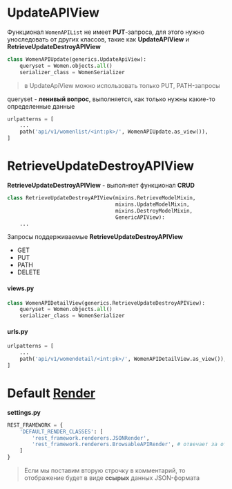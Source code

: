 # UpdateAPIView  
Функционал `WomenAPIList` не имеет __PUT__-запроса, для этого нужно уноследовать от других классов, такие как **UpdateAPIView** и **RetrieveUpdateDestroyAPIView**

```python
class WomenAPIUpdate(generics.UpdateApiView):
    queryset = Women.objects.all()
    serializer_class = WomenSerializer    
```

> в UpdateApiView можно использовать только PUT, PATH-запросы

queryset - **ленивый вопрос**, выполняется, как только нужны какие-то определенные данные

```python
urlpatterns = [
    ...
    path('api/v1/womenlist/<int:pk>/', WomenAPIUpdate.as_view()),
]
```

# RetrieveUpdateDestroyAPIView
**RetrieveUpdateDestroyAPIView** - выполняет функционал **CRUD**


```python
class RetrieveUpdateDestroyAPIView(mixins.RetrieveModelMixin,
                                   mixins.UpdateModelMixin,
                                   mixins.DestroyModelMixin,
                                   GenericAPIView):
    ...
```

Запросы поддерживаемые **RetrieveUpdateDestroyAPIView**
* GET
* PUT
* PATH
* DELETE

#### views.py
```python
class WomenAPIDetailView(generics.RetrieveUpdateDestroyAPIView):
    queryset = Women.objects.all()
    serializer_class = WomenSerializer
```

#### urls.py
```python
urlpatterns = [
    ...
    path('api/v1/womendetail/<int:pk>/', WomenAPIDetailView.as_view()),
]
```

# Default [Render](https://www.django-rest-framework.org/api-guide/renderers/)

**settings.py**

```python
REST_FRAMEWORK = {
    'DEFAULT_RENDER_CLASSES': [
        'rest_framework.renderers.JSONRender',
        'rest_framework.renderers.BrowsableAPIRender', # отвечает за отображение JSON-файла 
    ]
}
```

> Если мы поставим вторую строчку в комментарий, то отображение будет в виде **ссырых** данных JSON-формата